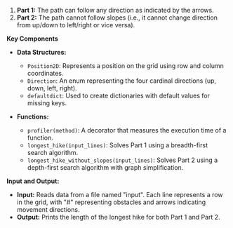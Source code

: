 1. **Part 1:** The path can follow any direction as indicated by the arrows.
2. **Part 2:** The path cannot follow slopes (i.e., it cannot change direction from up/down to left/right or vice versa).

**Key Components**

- **Data Structures:**

  - `Position2D`: Represents a position on the grid using row and column coordinates.
  - `Direction`: An enum representing the four cardinal directions (up, down, left, right).
  - `defaultdict`: Used to create dictionaries with default values for missing keys.

- **Functions:**
  - `profiler(method)`: A decorator that measures the execution time of a function.
  - `longest_hike(input_lines)`: Solves Part 1 using a breadth-first search algorithm.
  - `longest_hike_without_slopes(input_lines)`: Solves Part 2 using a depth-first search algorithm with graph simplification.

**Input and Output:**

- **Input:** Reads data from a file named "input". Each line represents a row in the grid, with "#" representing obstacles and arrows indicating movement directions.
- **Output:** Prints the length of the longest hike for both Part 1 and Part 2.
